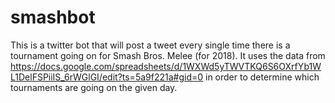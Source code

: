 # smashbot
This is a twitter bot that will post a tweet every single time there is a tournament going on for Smash Bros. Melee (for 2018).
It uses the data from https://docs.google.com/spreadsheets/d/1WXWd5yTWVTKQ6S6OXrfYb1WL1DelFSPiiIS_6rWGlGI/edit?ts=5a9f221a#gid=0 in order to determine
which tournaments are going on the given day.

